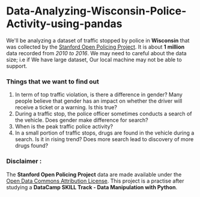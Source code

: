 # Data-Analyzing-Wisconsin-Police-Activity-using-pandas

We'll be analyzing a dataset of traffic stopped by police in __Wisconsin__ that was collected by the [Stanford Open Policing Project](https://openpolicing.stanford.edu/). It is about __1 million__ data recorded from _2010 to 2016_. We may need to careful about the data size; i.e if We have large dataset, Our local machine may not be able to support.

### Things that we want to find out
1. In term of top traffic violation, is there a difference in gender? Many people believe that gender has an impact on whether the driver will receive a ticket or a warning. Is this true?
2. During a traffic stop, the police officer sometimes conducts a search of the vehicle. Does gender make difference for search?
3. When is the peak traffic police activity?
4. In a small portion of traffic stops, drugs are found in the vehicle during a search. Is it in rising trend? Does more search lead to discovery of more drugs found?




### Disclaimer :
The **Stanford Open Policing Project** data are made available under the [Open Data Commons Attribution License](https://opendatacommons.org/licenses/by/summary/).
This project is a practise after studying a **DataCamp SKILL Track - Data Manipulation with Python**.
